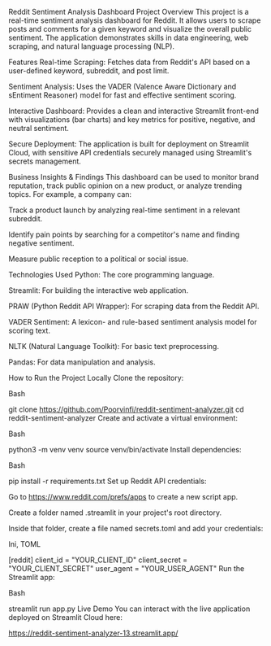 Reddit Sentiment Analysis Dashboard
Project Overview
This project is a real-time sentiment analysis dashboard for Reddit. It allows users to scrape posts and comments for a given keyword and visualize the overall public sentiment. The application demonstrates skills in data engineering, web scraping, and natural language processing (NLP).

Features
Real-time Scraping: Fetches data from Reddit's API based on a user-defined keyword, subreddit, and post limit.

Sentiment Analysis: Uses the VADER (Valence Aware Dictionary and sEntiment Reasoner) model for fast and effective sentiment scoring.

Interactive Dashboard: Provides a clean and interactive Streamlit front-end with visualizations (bar charts) and key metrics for positive, negative, and neutral sentiment.

Secure Deployment: The application is built for deployment on Streamlit Cloud, with sensitive API credentials securely managed using Streamlit's secrets management.

Business Insights & Findings
This dashboard can be used to monitor brand reputation, track public opinion on a new product, or analyze trending topics. For example, a company can:

Track a product launch by analyzing real-time sentiment in a relevant subreddit.

Identify pain points by searching for a competitor's name and finding negative sentiment.

Measure public reception to a political or social issue.

Technologies Used
Python: The core programming language.

Streamlit: For building the interactive web application.

PRAW (Python Reddit API Wrapper): For scraping data from the Reddit API.

VADER Sentiment: A lexicon- and rule-based sentiment analysis model for scoring text.

NLTK (Natural Language Toolkit): For basic text preprocessing.

Pandas: For data manipulation and analysis.

How to Run the Project Locally
Clone the repository:

Bash

git clone https://github.com/Poorvinfi/reddit-sentiment-analyzer.git
cd reddit-sentiment-analyzer
Create and activate a virtual environment:

Bash

python3 -m venv venv
source venv/bin/activate
Install dependencies:

Bash

pip install -r requirements.txt
Set up Reddit API credentials:

Go to https://www.reddit.com/prefs/apps to create a new script app.

Create a folder named .streamlit in your project's root directory.

Inside that folder, create a file named secrets.toml and add your credentials:

Ini, TOML

[reddit]
client_id = "YOUR_CLIENT_ID"
client_secret = "YOUR_CLIENT_SECRET"
user_agent = "YOUR_USER_AGENT"
Run the Streamlit app:

Bash

streamlit run app.py
Live Demo
You can interact with the live application deployed on Streamlit Cloud here:

https://reddit-sentiment-analyzer-13.streamlit.app/
